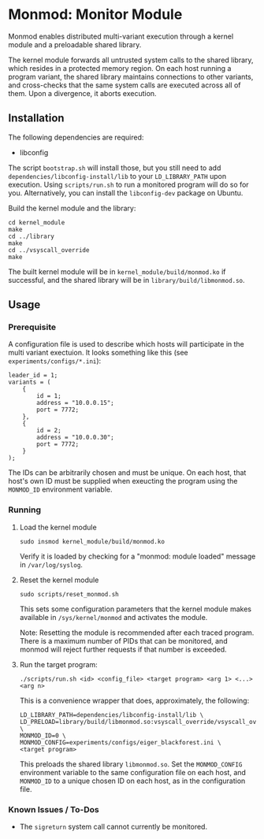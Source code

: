# Monmod: Monitor Module

Monmod enables distributed multi-variant execution through a kernel module and a preloadable shared library.

The kernel module forwards all untrusted system calls to the shared library, which resides in a protected memory region. On each host running a program variant, the shared library maintains connections to other variants, and cross-checks that the same system calls are executed across all of them. Upon a divergence, it aborts execution.

## Installation

The following dependencies are required:
- libconfig

The script `bootstrap.sh` will install those, but you still need to add `dependencies/libconfig-install/lib` to your `LD_LIBRARY_PATH` upon execution. Using `scripts/run.sh` to run a monitored program will do so for you. Alternatively, you can install the `libconfig-dev` package on Ubuntu.

Build the kernel module and the library:

	cd kernel_module
	make
	cd ../library
	make
	cd ../vsyscall_override
	make

The built kernel module will be in `kernel_module/build/monmod.ko` if successful, and the shared library will be in `library/build/libmonmod.so`.

## Usage

### Prerequisite 

A configuration file is used to describe which hosts will participate in the multi variant exectuion. It looks something like this (see `experiments/configs/*.ini`):

	leader_id = 1;
	variants = (
		{
			id = 1;
			address = "10.0.0.15";
			port = 7772;
		},
		{
			id = 2;
			address = "10.0.0.30";
			port = 7772;
		}
	);

The IDs can be arbitrarily chosen and must be unique. On each host, that host's own ID must be supplied when exeucting the program using the `MONMOD_ID` environment variable.

### Running

1. Load the kernel module 
   
   ```
   sudo insmod kernel_module/build/monmod.ko
   ```

   Verify it is loaded by checking for a "monmod: module loaded" message in `/var/log/syslog`.

2. Reset the kernel module

   ```
   sudo scripts/reset_monmod.sh
   ```

   This sets some configuration parameters that the kernel module makes available in `/sys/kernel/monmod` and activates the module.

   Note: Resetting the module is recommended after each traced program. There is a maximum number of PIDs that can be monitored, and monmod will reject further requests if that number is exceeded.

3. Run the target program:  
   
   ```
   ./scripts/run.sh <id> <config_file> <target program> <arg 1> <...> <arg n>
   ```

   This is a convenience wrapper that does, approximately, the following:

   ```
   LD_LIBRARY_PATH=dependencies/libconfig-install/lib \
   LD_PRELOAD=library/build/libmonmod.so:vsyscall_override/vsyscall_override.so \
   MONMOD_ID=0 \
   MONMOD_CONFIG=experiments/configs/eiger_blackforest.ini \
   <target program>
   ```

   This preloads the shared library `libmonmod.so`.  Set the `MONMOD_CONFIG` environment variable to the same configuration file on each host, and `MONMOD_ID` to a unique chosen ID on each host, as in the configuration file.

    

### Known Issues / To-Dos

 - The `sigreturn` system call cannot currently be monitored.
